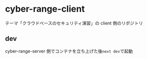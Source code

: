 # cyber-range-client

テーマ「クラウドベースのセキュリティ演習」の client 側のリポジトリ

## dev

cyber-range-server 側でコンテナを立ち上げた後`next dev`で起動

